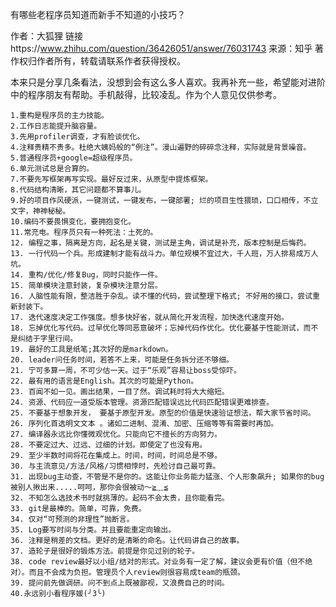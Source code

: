 有哪些老程序员知道而新手不知道的小技巧？

作者：大狐狸
链接https://www.zhihu.com/question/36426051/answer/76031743
来源：知乎
著作权归作者所有，转载请联系作者获得授权。

本来只是分享几条看法，没想到会有这么多人喜欢。我再补充一些，希望能对进阶中的程序朋友有帮助。手机敲得，比较凌乱。作为个人意见仅供参考。

    1.重构是程序员的主力技能。
    2.工作日志能提升脑容量。
    3.先用profiler调查，才有脸谈优化。
    4.注释贵精不贵多。杜绝大姨妈般的“例注”。漫山遍野的碎碎念注释，实际就是背景噪音。
    5.普通程序员+google=超级程序员。
    6.单元测试总是合算的。
    7.不要先写框架再写实现。最好反过来，从原型中提炼框架。
    8.代码结构清晰，其它问题都不算事儿。
    9.好的项目作风硬派，一键测试，一键发布，一键部署; 烂的项目生性猥琐，口口相传，不立文字，神神秘秘。
    10.编码不要畏惧变化，要拥抱变化。
    11.常充电。程序员只有一种死法：土死的。
    12. 编程之事，隔离是方向，起名是关键，测试是主角，调试是补充，版本控制是后悔药。
    13. 一行代码一个兵。形成建制才能有战斗力。单位规模不宜过大，千人班，万人排易成万人坑。
    14. 重构/优化/修复Bug，同时只能作一件。
    15. 简单模块注意封装，复杂模块注意分层。
    16. 人脑性能有限，整洁胜于杂乱。读不懂的代码，尝试整理下格式; 不好用的接口，尝试重新封装下。
    17. 迭代速度决定工作强度。想多快好省，就从简化开发流程，加快迭代速度开始。
    18. 忘掉优化写代码。过早优化等同恶意破坏；忘掉代码作优化。优化要基于性能测试，而不是纠结于字里行间。
    19. 最好的工具是纸笔;其次好的是markdown。
    20. leader问任务时间，若答不上来，可能是任务拆分还不够细。
    21. 宁可多算一周，不可少估一天。过于“乐观”容易让boss受惊吓。
    22. 最有用的语言是English。其次的可能是Python。
    23. 百闻不如一见。画出结果，一目了然。调试耗时将大大缩短。
    24. 资源、代码应一道受版本管理。资源匹配错误远比代码匹配错误更难排查。
    25. 不要基于想象开发， 要基于原型开发。原型的价值是快速验证想法，帮大家节省时间。
    26. 序列化首选明文文本 。诸如二进制、混淆、加密、压缩等等有需要时再加。
    27. 编译器永远比你懂微观优化。只能向它不擅长的方向努力。
    28. 不要定过大、过远、过细的计划。即使定了也没有用。
    29. 至少半数时间将花在集成上。时间，时间，时间总是不够。
    30. 与主流意见/方法/风格/习惯相悖时，先检讨自己最可靠。
    31. 出现bug主动查，不管是不是你的。这能让你业务能力猛涨、个人形象飙升; 如果你的bug被别人揪出来.....呵呵，那你会很被动～≧﹏≦
    32. 不知怎么选技术书时就挑薄的。起码不会太贵，且你能看完。
    33. git是最棒的。简单，可靠，免费。
    34. 仅对“可预测的非理性”抛断言。
    35. Log要写时间与分类。并且要能重定向输出。
    36. 注释是稍差的文档。更好的是清晰的命名。让代码讲自己的故事。
    37. 造轮子是很好的锻炼方法。前提是你见过别的轮子。
    38. code review最好以小组/结对的形式。对业务有一定了解，建议会更有价值（但不绝对）。而且不会成为负担。管理员个人review则很容易成team的瓶颈。
    39. 提问前先做调研。问不到点上既被鄙视，又浪费自己的时间。
    40.永远别小看程序媛(╯3╰)